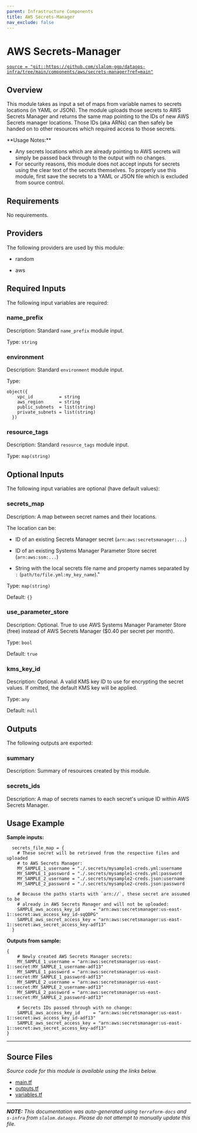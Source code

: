 ```yaml
---
parent: Infrastructure Components
title: AWS Secrets-Manager
nav_exclude: false
---
```

# AWS Secrets-Manager

[`source = "git::https://github.com/slalom-ggp/dataops-infra/tree/main/components/aws/secrets-manager?ref=main"`](https://github.com/slalom-ggp/dataops-infra/tree/main/components/aws/secrets-manager)

## Overview


This module takes as input a set of maps from variable names to secrets locations (in YAML or
JSON). The module uploads those secrets to AWS Secrets Manager and returns the same map pointing
to the IDs of new AWS Secrets manager locations. Those IDs (aka ARNs) can then safely be handed
on to other resources which required access to those secrets.

\*\*Usage Notes:\*\*

* Any secrets locations which are already pointing to AWS secrets will simply be passed back through to the output with no changes.
* For security reasons, this module does not accept inputs for secrets using the clear text of the secrets themselves. To properly use this module, first save the secrets to a YAML or JSON file which is excluded from source control.

## Requirements

No requirements.

## Providers

The following providers are used by this module:

- random

- aws

## Required Inputs

The following input variables are required:

### name\_prefix

Description: Standard `name_prefix` module input.

Type: `string`

### environment

Description: Standard `environment` module input.

Type:

```hcl
object({
    vpc_id          = string
    aws_region      = string
    public_subnets  = list(string)
    private_subnets = list(string)
  })
```

### resource\_tags

Description: Standard `resource_tags` module input.

Type: `map(string)`

## Optional Inputs

The following input variables are optional (have default values):

### secrets\_map

Description: A map between secret names and their locations.

The location can be:

  - ID of an existing Secrets Manager secret (`arn:aws:secretsmanager:...`)

  - ID of an existing Systems Manager Parameter Store secret (`arn:aws:ssm:...`)

  - String with the local secrets file name and property names separated by `:` (`path/to/file.yml:my_key_name`)."

Type: `map(string)`

Default: `{}`

### use\_parameter\_store

Description: Optional. True to use AWS Systems Manager Parameter Store (free) instead of AWS Secrets Manager ($0.40 per secret per month).

Type: `bool`

Default: `true`

### kms\_key\_id

Description: Optional. A valid KMS key ID to use for encrypting the secret values. If omitted, the default KMS key will be applied.

Type: `any`

Default: `null`

## Outputs

The following outputs are exported:

### summary

Description: Summary of resources created by this module.

### secrets\_ids

Description: A map of secrets names to each secret's unique ID within AWS Secrets Manager.

## Usage Example

**Sample inputs:**

```hcl
  secrets_file_map = {
    # These secret will be retrieved from the respective files and uploaded
    # to AWS Secrets Manager:
    MY_SAMPLE_1_username = "./.secrets/mysample1-creds.yml:username
    MY_SAMPLE_1_password = "./.secrets/mysample1-creds.yml:password
    MY_SAMPLE_2_username = "./.secrets/mysample2-creds.json:username
    MY_SAMPLE_2_password = "./.secrets/mysample2-creds.json:password

    # Because the paths starts with `arn://`, these secret are assumed to be
    # already in AWS Secrets Manager and will not be uploaded:
    SAMPLE_aws_access_key_id     = "arn:aws:secretsmanager:us-east-1::secret:aws_access_key_id-sqQDPG"
    SAMPLE_aws_secret_access_key = "arn:aws:secretsmanager:us-east-1::secret:aws_secret_access_key-adf13"
  }
```

**Outputs from sample:**

```hcl
{
    # Newly created AWS Secrets Manager secrets:
    MY_SAMPLE_1_username = "arn:aws:secretsmanager:us-east-1::secret:MY_SAMPLE_1_username-adf13"
    MY_SAMPLE_1_password = "arn:aws:secretsmanager:us-east-1::secret:MY_SAMPLE_1_password-adf13"
    MY_SAMPLE_2_username = "arn:aws:secretsmanager:us-east-1::secret:MY_SAMPLE_2_username-adf13"
    MY_SAMPLE_2_password = "arn:aws:secretsmanager:us-east-1::secret:MY_SAMPLE_2_password-adf13"

    # Secrets IDs passed through with no change:
    SAMPLE_aws_access_key_id     = "arn:aws:secretsmanager:us-east-1::secret:aws_access_key_id-adf13"
    SAMPLE_aws_secret_access_key = "arn:aws:secretsmanager:us-east-1::secret:aws_secret_access_key-adf13"
}
```


---------------------

## Source Files

_Source code for this module is available using the links below._

* [main.tf](https://github.com/slalom-ggp/dataops-infra/tree/main//components/aws/secrets-manager/main.tf)
* [outputs.tf](https://github.com/slalom-ggp/dataops-infra/tree/main//components/aws/secrets-manager/outputs.tf)
* [variables.tf](https://github.com/slalom-ggp/dataops-infra/tree/main//components/aws/secrets-manager/variables.tf)

---------------------

_**NOTE:** This documentation was auto-generated using
`terraform-docs` and `s-infra` from `slalom.dataops`.
Please do not attempt to manually update this file._

